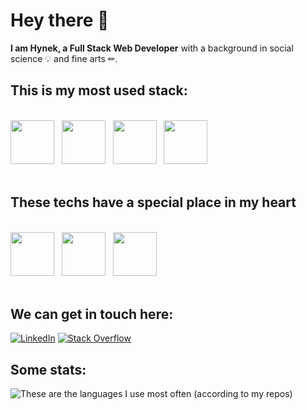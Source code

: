 # Hey there 👋

**I am Hynek, a Full Stack Web Developer** with a background in social science 💡 and fine arts ✏.

## This is my most used stack:
<br/>
<div>
<img src="https://user-images.githubusercontent.com/24924967/236005817-5308380e-51c2-4285-a0df-c1ab53d8412e.svg" width="70"/>&nbsp;&nbsp;
<img src="https://user-images.githubusercontent.com/24924967/236006057-92881339-c1a9-4a76-ab2a-16dc39997e09.svg" width="70"/>&nbsp;&nbsp;
<img src="https://user-images.githubusercontent.com/24924967/236009839-42084288-3e5b-4daa-b1da-4b0472e62a47.svg" width="70"/>&nbsp;&nbsp;
<img src="https://user-images.githubusercontent.com/24924967/236007921-ea32d250-d5d3-4f17-aa53-579ad78d3d4c.svg" width="70"/>&nbsp;&nbsp;
</div>
<br/>

## These techs have a special place in my heart
<br/>
<div>
<img src="https://user-images.githubusercontent.com/24924967/236404304-4bd05ad6-43cb-43e6-955d-25d934f0750f.svg" width="70"/>&nbsp;&nbsp;
<img src="https://user-images.githubusercontent.com/24924967/236404254-503f65d9-70c0-406a-9712-b9896d4c7225.svg" width="70"/>&nbsp;&nbsp;
<img src="https://user-images.githubusercontent.com/24924967/236404194-2b865db6-9f5e-42c4-8c3c-a2d619de71cc.svg" width="70"/>&nbsp;&nbsp;
</div>
<br/>

## We can get in touch here:
[![LinkedIn](https://img.shields.io/badge/LinkedIn-%230077B5.svg?logo=linkedin&logoColor=white)](https://www.linkedin.com/in/hynek-%C5%A1v%C3%A1cha-829387103/) [![Stack Overflow](https://img.shields.io/badge/-Stackoverflow-FE7A16?logo=stack-overflow&logoColor=white)](https://stackoverflow.com/users/8252267)


## Some stats:
![These are the languages I use most often (according to my repos)](https://github-readme-stats.vercel.app/api/top-langs/?username=HynekS&theme=dark&hide_border=true&include_all_commits=true&count_private=true&layout=compact)


